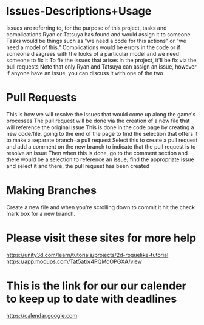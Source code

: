 # Issues-Descriptions+Usage

Issues are referring to, for the purpose of this project, tasks and complications Ryan or Tatsuya has found and would assign it to someone
Tasks would be things such as "we need a code for this actions" or "we need a model of this."
Complications would be errors in the code or if someone disagrees with the looks of a particular model and we need someone to fix it
To fix the issues that arises in the project, it'll be fix via the pull requests
Note that only Ryan and Tatsuya can assign an issue, however if anyone have an issue, you can discuss it with one of the two

# Pull Requests

This is how we will resolve the issues that would come up along the game's processes
The pull request will be done via the creation of a new file that will reference the original issue
This is done in the code page by creating a new code/file, going to the end of the page to find the selection that offers it to make a separate branch+a pull request
Select this to create a pull request and add a comment on the new branch to indicate that the pull request is to resolve an issue
Then when this is done, go to the comment section and there would be a selection to reference an issue; find the appropriate issue and select it and there, the pull request has been created

# Making Branches 
Create a new file and when you're scrolling down to commit it hit the check mark box for a new branch.

# Please visit these sites for more help
https://unity3d.com/learn/tutorials/projects/2d-roguelike-tutorial
https://app.moqups.com/Tat5ato/4PQMoOPGXA/view

# This is the link for our our calender to keep up to date with deadlines
https://calendar.google.com

